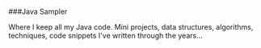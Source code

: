###Java Sampler

Where I keep all my Java code. Mini projects, data structures, algorithms, techniques, code snippets I've written through the years...

